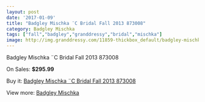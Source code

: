 ```yaml
---
layout: post
date: '2017-01-09'
title: "Badgley Mischka ¨C Bridal Fall 2013 873008"
category: Badgley Mischka
tags: ["fall","badgley","granddressy","bridal","mischka"]
image: http://img.granddressy.com/11859-thickbox_default/badgley-mischka-c-bridal-fall-2013-873008.jpg
---
```

Badgley Mischka ¨C Bridal Fall 2013 873008

On Sales: **$295.99**
<a href="https://www.granddressy.com/en/badgley-mischka/10954-badgley-mischka-c-bridal-fall-2013-873008.html"><amp-img layout="responsive" width="600" height="600" src="//img.granddressy.com/11859-thickbox_default/badgley-mischka-c-bridal-fall-2013-873008.jpg" alt="Badgley Mischka ¨C Bridal Fall 2013 873008 0" /></a>

Buy it: [Badgley Mischka ¨C Bridal Fall 2013 873008](https://www.granddressy.com/en/badgley-mischka/10954-badgley-mischka-c-bridal-fall-2013-873008.html "Badgley Mischka ¨C Bridal Fall 2013 873008")

View more: [Badgley Mischka](https://www.granddressy.com/en/208-badgley-mischka "Badgley Mischka")